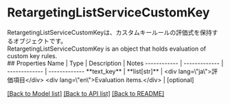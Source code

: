 # RetargetingListServiceCustomKey

<div lang=\"ja\">RetargetingListServiceCustomKeyは、カスタムキールールの評価式を保持するオブジェクトです。</div> <div lang=\"en\">RetargetingListServiceCustomKey is an object that holds evaluation of custom key rules.</div> 
## Properties
Name | Type | Description | Notes
------------ | ------------- | ------------- | -------------
**text_key** | **list[str]** | &lt;div lang&#x3D;\&quot;ja\&quot;&gt;評価項目&lt;/div&gt; &lt;div lang&#x3D;\&quot;en\&quot;&gt;Evaluation items.&lt;/div&gt;  | [optional] 

[[Back to Model list]](../README.md#documentation-for-models) [[Back to API list]](../README.md#documentation-for-api-endpoints) [[Back to README]](../README.md)


